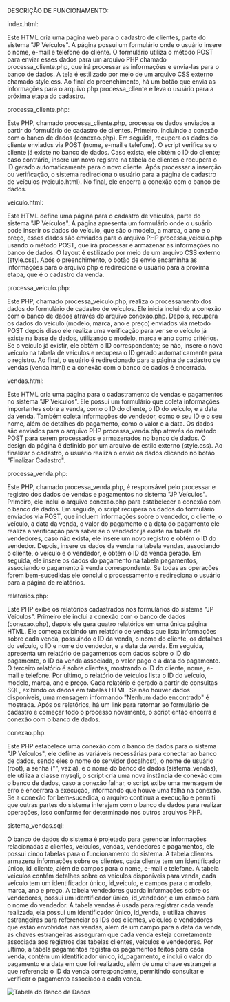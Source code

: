 DESCRIÇÃO DE FUNCIONAMENTO:

index.html:

Este HTML cria uma página web para o cadastro de clientes, parte do sistema "JP Veículos". A página possui um formulário onde o usuário insere o nome, e-mail e telefone do cliente. O formulário utiliza o método POST para enviar esses dados para um arquivo PHP chamado processa_cliente.php, que irá processar as informações e envia-las para o banco de dados. A tela é estilizado por meio de um arquivo CSS externo chamado style.css. Ao final do preenchimento, há um botão que envia as informações para o arquivo php processa_cliente e leva o usuário para a próxima etapa do cadastro.

processa_cliente.php:

Este PHP, chamado processa_cliente.php, processa os dados enviados a partir do formulário de cadastro de clientes. Primeiro, incluindo a conexão com o banco de dados (conexao.php). Em seguida, recupera os dados do cliente enviados via POST (nome, e-mail e telefone). O script verifica se o cliente já existe no banco de dados. Caso exista, ele obtém o ID do cliente; caso contrário, insere um novo registro na tabela de clientes e recupera o ID gerado automaticamente para o novo cliente. Após processar a inserção ou verificação, o sistema redireciona o usuário para a página de cadastro de veículos (veiculo.html). No final, ele encerra a conexão com o banco de dados.

veiculo.html:

Este HTML define uma página para o cadastro de veículos, parte do sistema "JP Veículos". A página apresenta um formulário onde o usuário pode inserir os dados do veículo, que são o modelo, a marca, o ano e o preço, esses dados são enviados para o arquivo PHP processa_veiculo.php usando o método POST, que irá processar e armazenar as informações no banco de dados. O layout é estilizado por meio de um arquivo CSS externo (style.css). Após o preenchimento, o botão de envio encaminha as informações para o arquivo php e redireciona o usuário para a próxima etapa, que é o cadastro da venda.

processa_veiculo.php:

Este PHP, chamado processa_veiculo.php, realiza o processamento dos dados do formulário de cadastro de veículos. Ele inicia incluindo a conexão com o banco de dados através do arquivo conexao.php. Depois, recupera os dados do veículo (modelo, marca, ano e preço) enviados via metodo POST depois disso ele realiza uma verificação para ver se o veículo já existe na base de dados, utilizando o modelo, marca e ano como critérios. Se o veículo já existir, ele obtém o ID correspondente; se não, insere o novo veículo na tabela de veiculos e recupera o ID gerado automaticamente para o registro. Ao final, o usuário é redirecionado para a página de cadastro de vendas (venda.html) e a conexão com o banco de dados é encerrada.

vendas.html:

Este HTML cria uma página para o cadastramento de vendas e pagamentos no sistema "JP Veículos". Ele possui um formulário que coleta informações importantes sobre a venda, como o ID do cliente, o ID do veículo, e a data da venda. Também coleta informações do vendedor, como o seu ID e o seu nome, além de detalhes do pagamento, como o valor e a data. Os dados são enviados para o arquivo PHP processa_venda.php através do método POST para serem processados e armazenados no banco de dados. O design da página é definido por um arquivo de estilo externo (style.css). Ao finalizar o cadastro, o usuário realiza o envio os dados clicando no botão "Finalizar Cadastro".

processa_venda.php:

Este PHP, chamado processa_venda.php, é responsável pelo processar e registro dos dados de vendas e pagamentos no sistema "JP Veículos". Primeiro, ele inclui o arquivo conexao.php para estabelecer a conexão com o banco de dados. Em seguida, o script recupera os dados do formulário enviados via POST, que incluem informações sobre o vendedor, o cliente, o veículo, a data da venda, o valor do pagamento e a data do pagamento ele realiza a verificação para saber se o vendedor já existe na tabela de vendedores, caso não exista, ele insere um novo registro e obtém o ID do vendedor. Depois, insere os dados da venda na tabela vendas, associando o cliente, o veículo e o vendedor, e obtém o ID da venda gerado. Em seguida, ele insere os dados do pagamento na tabela pagamentos, associando o pagamento à venda correspondente. Se todas as operações forem bem-sucedidas ele conclui o processamento e redireciona o usuário para a página de relatórios.

relatorios.php:

Este PHP exibe os relatórios cadastrados nos formulários do sistema "JP Veículos". Primeiro ele inclui a conexão com o banco de dados (conexao.php), depois ele gera quatro relatórios em uma única página HTML. Ele começa exibindo um relatório de vendas que lista informações sobre cada venda, possuindo o ID da venda, o nome do cliente, os detalhes do veículo, o ID e nome do vendedor, e a data da venda. Em seguida, apresenta um relatório de pagamentos com dados sobre o ID do pagamento, o ID da venda associada, o valor pago e a data do pagamento. O terceiro relatório é sobre clientes, mostrando o ID do cliente, nome, e-mail e telefone. Por ultimo, o relatório de veículos lista o ID do veículo, modelo, marca, ano e preço. Cada relatório é gerado a partir de consultas SQL, exibindo os dados em tabelas HTML. Se não houver dados disponíveis, uma mensagem informando "Nenhum dado encontrado" é mostrada. Após os relatórios, há um link para retornar ao formulário de cadastro e começar todo o processo novamente, o script então encerra a conexão com o banco de dados.

conexao.php:

Este PHP estabelece uma conexão com o banco de dados para o sistema "JP Veículos", ele define as variáveis necessárias para conectar ao banco de dados, sendo eles o nome do servidor (localhost), o nome de usuário (root), a senha ("", vazia), e o nome do banco de dados (sistema_vendas), ele utiliza a classe mysqli, o script cria uma nova instância de conexão com o banco de dados, caso a conexão falhar, o script exibe uma mensagem de erro e encerrará a execução, informando que houve uma falha na conexão. Se a conexão for bem-sucedida, o arquivo continua a execução e permiti que outras partes do sistema interajam com o banco de dados para realizar operações, isso conforme for determinado nos outros arquivos PHP.

sistema_vendas.sql:

O banco de dados do sistema é projetado para gerenciar informações relacionadas a clientes, veículos, vendas, vendedores e pagamentos, ele possui cinco tabelas para o funcionamento do sistema. A tabela clientes armazena informações sobre os clientes, cada cliente tem um identificador único, id_cliente, além de campos para o nome, e-mail e telefone. A tabela veiculos contém detalhes sobre os veículos disponíveis para venda, cada veículo tem um identificador único, id_veiculo, e campos para o modelo, marca, ano e preço. A tabela vendedores guarda informações sobre os vendedores, possui um identificador único, id_vendedor, e um campo para o nome do vendedor. A tabela vendas é usada para registrar cada venda realizada, ela possui um identificador único, id_venda, e utiliza chaves estrangeiras para referenciar os IDs dos clientes, veículos e vendedores que estão envolvidos nas vendas, além de um campo para a data da venda, as chaves estrangeiras asseguram que cada venda esteja corretamente associada aos registros das tabelas clientes, veiculos e vendedores. Por ultimo, a tabela pagamentos registra os pagamentos feitos para cada venda, contém um identificador único, id_pagamento, e inclui o valor do pagamento e a data em que foi realizado, além de uma chave estrangeira que referencia o ID da venda correspondente, permitindo consultar e verificar o pagamento associado a cada venda.

![Tabela do Banco de Dados](Tabela_do_banco/tabela.png)

